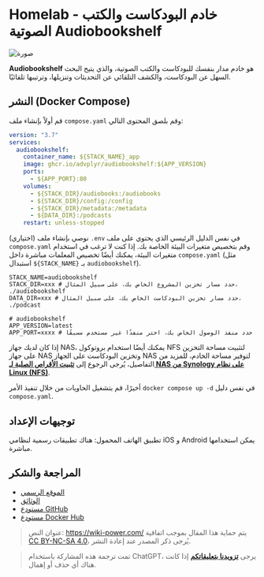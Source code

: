 # Homelab - خادم البودكاست والكتب الصوتية Audiobookshelf

![صورة](https://img.wiki-power.com/d/wiki-media/img/20230531204505.png)

**Audiobookshelf** هو خادم مدار بنفسك للبودكاست والكتب الصوتية، والذي يتيح البحث السهل عن البودكاست، والكشف التلقائي عن التحديثات وتنزيلها، وترتيبها تلقائيًا.

## النشر (Docker Compose)

قم أولاً بإنشاء ملف `compose.yaml` وقم بلصق المحتوى التالي:

```yaml title="compose.yaml"
version: "3.7"
services:
  audiobookshelf:
    container_name: ${STACK_NAME}_app
    image: ghcr.io/advplyr/audiobookshelf:${APP_VERSION}
    ports:
      - ${APP_PORT}:80
    volumes:
      - ${STACK_DIR}/audiobooks:/audiobooks
      - ${STACK_DIR}/config:/config
      - ${STACK_DIR}/metadata:/metadata
      - ${DATA_DIR}:/podcasts
    restart: unless-stopped
```

(اختياري) نوصي بإنشاء ملف `.env` في نفس الدليل الرئيسي الذي يحتوي على ملف `compose.yaml` وقم بتخصيص متغيرات البيئة الخاصة بك. إذا كنت لا ترغب في استخدام متغيرات البيئة، يمكنك أيضًا تخصيص المعلمات مباشرة داخل `compose.yaml` (مثل استبدال `${STACK_NAME}` بـ `audiobookshelf`).

```dotenv title=".env"
STACK_NAME=audiobookshelf
STACK_DIR=xxx # حدد مسار تخزين المشروع الخاص بك، على سبيل المثال، ./audiobookshelf
DATA_DIR=xxx # حدد مسار تخزين البودكاست الخاص بك، على سبيل المثال، ./podcast

# audiobookshelf
APP_VERSION=latest
APP_PORT=xxxx # حدد منفذ الوصول الخاص بك، اختر منفذًا غير مستخدم مسبقًا
```

إذا كان لديك جهاز NAS، يمكنك أيضًا استخدام بروتوكول NFS لتثبيت مساحة التخزين على جهاز NAS وتخزين البودكاست على الجهاز NAS لتوفير مساحة الخادم، للمزيد من التفاصيل، يُرجى الرجوع إلى [**تثبيت الأقراص الصلبة لـ NAS من Synology على نظام Linux (NFS)**](https://wiki-power.com/Linux%E4%B8%8B%E6%8C%82%E8%BD%BD%E7%BE%A4%E6%99%96NAS%E7%A1%AC%E7%9B%98%E6%8B%93%E5%B1%95%E7%A9%BA%E9%97%B4%EF%BC%88NFS%EF%BC%89/).


أخيرًا، قم بتشغيل الحاويات من خلال تنفيذ الأمر `docker compose up -d` في نفس دليل `compose.yaml`.

## توجيهات الإعداد

تطبيق الهاتف المحمول: هناك تطبيقات رسمية لنظامي iOS و Android يمكن استخدامها مباشرة.

## المراجعة والشكر

- [الموقع الرسمي](https://www.audiobookshelf.org/)
- [الوثائق](https://www.audiobookshelf.org/docs#docker-compose-install)
- [مستودع GitHub](https://github.com/advplyr/audiobookshelf)
- [مستودع Docker Hub](https://hub.docker.com/r/advplyr/audiobookshelf)

> عنوان النص: <https://wiki-power.com/>
> يتم حماية هذا المقال بموجب اتفاقية [CC BY-NC-SA 4.0](https://creativecommons.org/licenses/by/4.0/deed.zh)، يُرجى ذكر المصدر عند إعادة النشر.

> تمت ترجمة هذه المشاركة باستخدام ChatGPT، يرجى [**تزويدنا بتعليقاتكم**](https://github.com/linyuxuanlin/Wiki_MkDocs/issues/new) إذا كانت هناك أي حذف أو إهمال.